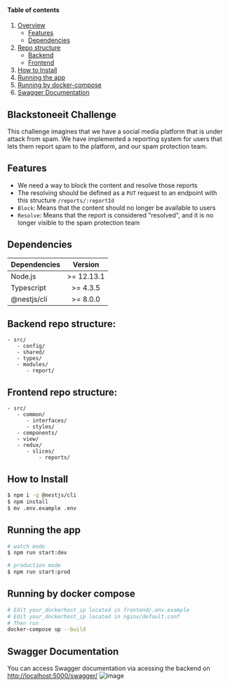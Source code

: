 #### Table of contents

1. [Overview](#blackstoneeit-challenge)
   - [Features](#features)
   - [Dependencies](#dependencies)
2. [Repo structure](#backend-repo-structure)
   -  [Backend](#backend-repo-structure)
   -  [Frontend](#frontend-repo-structure)
3. [How to Install](#how-to-install)
4. [Running the app](#running-the-app)
5. [Running by docker-compose](#running-by-docker-compose)
6. [Swagger Documentation](#swagger-documentation)

## Blackstoneeit Challenge

This challenge imagines that we have a social media platform that is under attack from spam.
We have implemented a reporting system for users that lets them report spam to the platform, and our spam protection team.

## Features

- We need a way to block the content and resolve those reports
- The resolving should be defined as a ```PUT``` request to an endpoint with this structure ```/reports/:reportId```
- ```Block```: Means that the content should no longer be available to users
- ```Resolve```: Means that the report is considered "resolved", and it is no longer visible to the spam protection team

## Dependencies

| Dependencies |  Version   |
| :----------- | :--------: |
| Node.js      | >= 12.13.1 |
| Typescript   |  >= 4.3.5  |
| @nestjs/cli  |  >= 8.0.0  |

## Backend repo structure:

```
- src/
   - config/
   - shared/
   - types/
   - modules/
      - report/
```

## Frontend repo structure:

```
- src/
   - common/
      - interfaces/
      - styles/
   - components/
   - view/
   - redux/
      - slices/
          - reports/
```

## How to Install

```bash
$ npm i -g @nestjs/cli
$ npm install
$ mv .env.example .env
```

## Running the app

```bash
# watch mode
$ npm run start:dev

# production mode
$ npm run start:prod
```

## Running by docker compose

```bash
# Edit your_dockerhost_ip located in frontend/.env.example
# Edit your_dockerhost_ip located in nginx/default.conf
# Then run
docker-compose up --build

```


## Swagger Documentation

You can access Swagger documentation via acessing the backend on [http://localhost:5000/swagger/](http://localhost:5000/swagger/)
![image](https://user-images.githubusercontent.com/32979588/133153792-0ba40f89-ff8a-47bc-9887-ce1b78a8a6ce.png)

